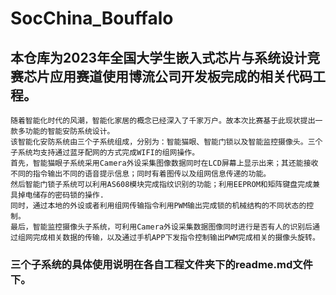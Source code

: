 # SocChina_Bouffalo

## 本仓库为2023年全国大学生嵌入式芯片与系统设计竞赛芯片应用赛道使用博流公司开发板完成的相关代码工程。
```
随着智能化时代的风潮，智能化家居的概念已经深入了千家万户。故本次比赛基于此现状提出一款多功能的智能安防系统设计。
该智能化安防系统由三个子系统组成，分别为：智能猫眼、智能门锁以及智能监控摄像头。三个子系统均支持通过蓝牙配网的方式完成WIFI的组网操作。
首先，智能猫眼子系统采用Camera外设采集图像数据同时在LCD屏幕上显示出来；其还能接收不同的指令输出不同的语音提示信息；同时有着图传以及组网信息传递的功能。
然后智能门锁子系统可以利用AS608模块完成指纹识别的功能；利用EEPROM和矩阵键盘完成兼具掉电储存的密码锁的操作.
同时，通过本地的外设或者利用组网传输指令利用PWM输出完成锁的机械结构的不同状态的控制。
最后，智能监控摄像头子系统，可利用Camera外设采集数据图像同时进行是否有人的识别后通过组网完成相关数据的传输，以及通过手机APP下发指令控制输出PWM完成相关的摄像头旋转。
```
### 三个子系统的具体使用说明在各自工程文件夹下的readme.md文件下。
